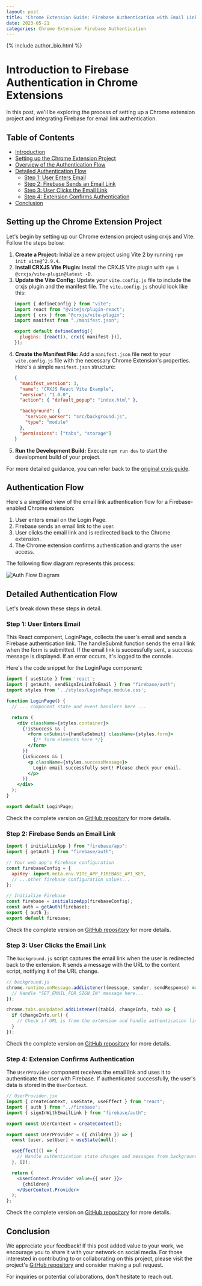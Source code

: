```yaml
---
layout: post
title: "Chrome Extension Guide: Firebase Authentication with Email Links"
date: 2023-05-21
categories: Chrome Extension Firebase Authentication
---
```


{% include author_bio.html %}
# Introduction to Firebase Authentication in Chrome Extensions

In this post, we'll be exploring the process of setting up a Chrome extension project and integrating Firebase for email link authentication.

## Table of Contents
- [Introduction](#introduction-to-firebase-authentication-in-chrome-extensions)
- [Setting up the Chrome Extension Project](#setting-up-the-chrome-extension-project)
- [Overview of the Authentication Flow](#authentication-flow)
- [Detailed Authentication Flow](#detailed-authentication-flow)
  - [Step 1: User Enters Email](#step-1-user-enters-email)
  - [Step 2: Firebase Sends an Email Link](#step-2-firebase-sends-an-email-link)
  - [Step 3: User Clicks the Email Link](#step-3-user-clicks-the-email-link)
  - [Step 4: Extension Confirms Authentication](#step-4-extension-confirms-authentication)
- [Conclusion](#conclusion)

## Setting up the Chrome Extension Project

Let's begin by setting up our Chrome extension project using crxjs and Vite. Follow the steps below:

1. **Create a Project:** Initialize a new project using Vite 2 by running `npm init vite@^2.9.4`.
2. **Install CRXJS Vite Plugin:** Install the CRXJS Vite plugin with `npm i @crxjs/vite-plugin@latest -D`.
3. **Update the Vite Config:** Update your `vite.config.js` file to include the crxjs plugin and the manifest file. The `vite.config.js` should look like this:

```javascript
   import { defineConfig } from "vite";
   import react from "@vitejs/plugin-react";
   import { crx } from "@crxjs/vite-plugin";
   import manifest from "./manifest.json";

   export default defineConfig({
     plugins: [react(), crx({ manifest })],
   });
```

4. **Create the Manifest File:** Add a `manifest.json` file next to your `vite.config.js` file with the necessary Chrome Extension's properties. Here's a simple `manifest.json` structure:

```json
   {
     "manifest_version": 3,
     "name": "CRXJS React Vite Example",
     "version": "1.0.0",
     "action": { "default_popup": "index.html" },

     "background": {
       "service_worker": "src/background.js",
       "type": "module"
     },
     "permissions": ["tabs", "storage"]
   }
```   

5. **Run the Development Build:** Execute `npm run dev` to start the development build of your project.

For more detailed guidance, you can refer back to the [original crxjs guide](https://crxjs.dev/vite-plugin/getting-started/react/create-project).

## Authentication Flow

Here's a simplified view of the email link authentication flow for a Firebase-enabled Chrome extension:

1. User enters email on the Login Page.
2. Firebase sends an email link to the user.
3. User clicks the email link and is redirected back to the Chrome extension.
4. The Chrome extension confirms authentication and grants the user access.

The following flow diagram represents this process:

![Auth Flow Diagram](/assets/images/auth_flow.png)

## Detailed Authentication Flow

Let's break down these steps in detail.

### Step 1: User Enters Email
This React component, LoginPage, collects the user's email and sends a Firebase authentication link. The handleSubmit function sends the email link when the form is submitted. If the email link is successfully sent, a success message is displayed. If an error occurs, it's logged to the console.

Here's the code snippet for the LoginPage component:
```jsx
import { useState } from 'react';
import { getAuth, sendSignInLinkToEmail } from "firebase/auth";
import styles from '../styles/LoginPage.module.css';

function LoginPage() {
  // ... component state and event handlers here ...

  return (
    <div className={styles.container}>
      {!isSuccess && (
        <form onSubmit={handleSubmit} className={styles.form}>
          {/* form elements here */}
        </form>
      )}
      {isSuccess && (
        <p className={styles.successMessage}>
          Login email successfully sent! Please check your email.
        </p>
      )}
    </div>
  );
}

export default LoginPage;

```
Check the complete version on [GitHub repository](https://github.com/younessssssss/firebase-chrome-ext-auth) for more details.

### Step 2: Firebase Sends an Email Link

```javascript
import { initializeApp } from "firebase/app";
import { getAuth } from "firebase/auth";

// Your web app's Firebase configuration
const firebaseConfig = {
  apiKey: import.meta.env.VITE_APP_FIREBASE_API_KEY,
  // ...other firebase configuration values...
};

// Initialize Firebase
const firebase = initializeApp(firebaseConfig);
const auth = getAuth(firebase);
export { auth };
export default firebase;


```
Check the complete version on [GitHub repository](https://github.com/younessssssss/firebase-chrome-ext-auth) for more details.

### Step 3: User Clicks the Email Link

The `background.js` script captures the email link when the user is redirected back to the extension. It sends a message with the URL to the content script, notifying it of the URL change.

```javascript
// background.js
chrome.runtime.onMessage.addListener((message, sender, sendResponse) => {
  // Handle "SET_EMAIL_FOR_SIGN_IN" message here...
});

chrome.tabs.onUpdated.addListener((tabId, changeInfo, tab) => {
  if (changeInfo.url) {
    // Check if URL is from the extension and handle authentication link...
  }
});

```
Check the complete version on [GitHub repository](https://github.com/younessssssss/firebase-chrome-ext-auth) for more details.

### Step 4: Extension Confirms Authentication

The `UserProvider` component receives the email link and uses it to authenticate the user with Firebase. If authenticated successfully, the user's data is stored in the `UserContext`.

```jsx
// UserProvider.jsx
import { createContext, useState, useEffect } from "react";
import { auth } from "../firebase";
import { signInWithEmailLink } from "firebase/auth";

export const UserContext = createContext();

export const UserProvider = ({ children }) => {
  const [user, setUser] = useState(null);

  useEffect(() => {
    // Handle authentication state changes and messages from background.js...
  }, []);

  return (
    <UserContext.Provider value={{ user }}>
      {children}
    </UserContext.Provider>
  );
};


```
Check the complete version on [GitHub repository](https://github.com/younessssssss/firebase-chrome-ext-auth) for more details.

## Conclusion

We appreciate your feedback! If this post added value to your work, we encourage you to share it with your network on social media. For those interested in contributing to or collaborating on this project, please visit the project's [GitHub repository](https://github.com/younessssssss/firebase-chrome-ext-auth) and consider making a pull request.

For inquiries or potential collaborations, don't hesitate to reach out.